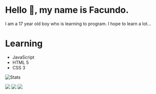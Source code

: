 # Hello 👋, my name is Facundo.
I am a 17 year old boy who is learning to program. I hope to learn a lot...

# Learning
- JavaScript
- HTML 5
- CSS 3

![Stats](https://github-readme-stats.vercel.app/api?username=wolsdev&show_icons=true&theme=gotham&count_private=true&include_all_commits=true&border_radius=10)

[![](https://img.shields.io/badge/-@wolsdev-%23181717?style=flat-square&logo=github)](https://github.com/wolsdev)
[![](https://img.shields.io/badge/-@wolsdev-%231DA1F2?style=flat-square&logo=twitter&logoColor=ffffff)](https://twitter.com/wolsdev)
[![](https://img.shields.io/badge/-Facundo%20Grispi-blue?style=flat-square&logo=Linkedin&logoColor=white&link=www.linkedin.com/in/facundo-grispi)](www.linkedin.com/in/facundo-grispi)
